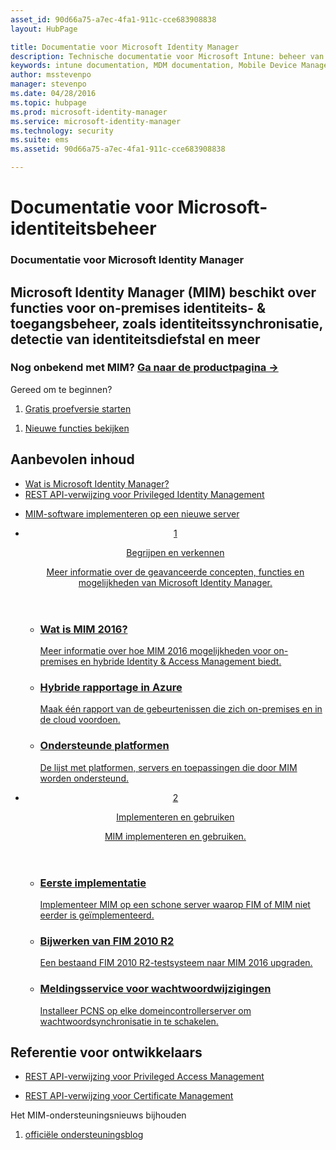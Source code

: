 ```yaml
---
asset_id: 90d66a75-a7ec-4fa1-911c-cce683908838
layout: HubPage

title: Documentatie voor Microsoft Identity Manager
description: Technische documentatie voor Microsoft Intune: beheer van mobiele apparaten en toepassingen
keywords: intune documentation, MDM documentation, Mobile Device Management Documentation, Mobile Device and Application Management Documentation
author: msstevenpo
manager: stevenpo
ms.date: 04/28/2016
ms.topic: hubpage
ms.prod: microsoft-identity-manager
ms.service: microsoft-identity-manager
ms.technology: security
ms.suite: ems
ms.assetid: 90d66a75-a7ec-4fa1-911c-cce683908838

---
```

# Documentatie voor Microsoft-identiteitsbeheer
<article id="main">
    <section id="hero-content">
      <h1>Documentatie voor Microsoft Identity Manager</h1>
      <h2>Microsoft Identity Manager (MIM) beschikt over functies voor on-premises identiteits- &amp; toegangsbeheer, zoals identiteitssynchronisatie, detectie van identiteitsdiefstal en meer</h2>
      <h3>Nog onbekend met MIM? <a href="http://go.microsoft.com/fwlink/?LinkId=816853" target="\_blank">Ga naar de productpagina &rarr;</a></h3>     
    </section>
    <aside class="alert section-border">
      <p>Gereed om te beginnen?</p>
      <ol class="action-list">
        <li><a href="https://www.microsoft.com/evalcenter/evaluate-microsoft-identity-manager-2016" target="\_blank" class="button-bordered button-translucent">Gratis proefversie starten</a></li>
      </ol>
      <ol class="action-list">
        <li><a href="http://connect.microsoft.com/site1164/Downloads/DownloadDetails.aspx?DownloadID=61395" target="\_blank" class="button-bordered button-translucent">Nieuwe functies bekijken</a></li>
      </ol>
    </aside>
    <section id="featured" class="container">
      <h2 class="section-heading"><span class="icon icon-warning"></span> Aanbevolen inhoud</h2>
      <div class="features row">
        <ul class="column column-half">
          <li><a href="/microsoft-identity-manager/understand-explore/microsoft-identity-manager-2016">Wat is Microsoft Identity Manager?</a></li>
          <li><a href="/microsoft-identity-manager/reference/privileged-access-management-rest-api-reference">REST API-verwijzing voor Privileged Identity Management</a></li>
        </ul>
        <ul class="column column-half">
          <li><a href="/microsoft-identity-manager/deploy-use/microsoft-identity-manager-deploy">MIM-software implementeren op een nieuwe server</a></li>
        </ul>
      </div>
    </section>
    <div id="journeys">
      <section class="container">
        <ul class="journeys-list">
          <li class="journey-step">
            <header class="journey-step-header row">
              <a href="/microsoft-identity-manager/understand-explore/microsoft-identity-manager-2016">
                <div class="title column-third">
                  <span class="step-number">1</span>
                  <p>Begrijpen en verkennen</p>
                </div>
                <p class="description column-two-thirds">Meer informatie over de geavanceerde concepten, functies en mogelijkheden van Microsoft Identity Manager.
                </p>
              </a>
            </header>
            <section class="journey-step-elements content">
              <ul class="row">
                <li class="column-third">
                  <a href="/microsoft-identity-manager/understand-explore/microsoft-identity-manager-2016">
                    <h3>Wat is MIM 2016?</h3>
                    <p>Meer informatie over hoe MIM 2016 mogelijkheden voor on-premises en hybride Identity &amp; Access Management biedt.</p>
                  </a>
                </li>
                <li class="column-third">
                  <a href="/microsoft-identity-manager/understand-explore/identity-manager-hybrid-reporting-azure">
                    <h3>Hybride rapportage in Azure</h3>
                    <p>Maak één rapport van de gebeurtenissen die zich on-premises en in de cloud voordoen.</p>
                  </a>
                </li>
                <li class="column-third">
                  <a href="/microsoft-identity-manager/plan-design/microsoft-identity-manager-2016-supported-platforms">
                    <h3>Ondersteunde platformen</h3>
                    <p>De lijst met platformen, servers en toepassingen die door MIM worden ondersteund.</p>
                  </a>
                </li>
              </ul>
            </section>
          </li>
          <li class="journey-step">
            <header class="journey-step-header row">
              <a href="/microsoft-identity-manager/deploy-use/microsoft-identity-manager-deploy">
                <div class="title column-third">
                  <span class="step-number">2</span>
                  <p>Implementeren en gebruiken</p>
                </div>
                <p class="description column-two-thirds">MIM implementeren en gebruiken.
                </p>
              </a>
            </header>
            <section class="journey-step-elements content">
              <ul class="row">
                <li class="column-third">
                  <a href="/microsoft-identity-manager/deploy-use/microsoft-identity-manager-deploy">
                    <h3>Eerste implementatie</h3>
                    <p>Implementeer MIM op een schone server waarop FIM of MIM niet eerder is geïmplementeerd.</p>
                  </a>
                </li>
                <li class="column-third">
                  <a href="/microsoft-identity-manager/deploy-use/microsoft-identity-manager-2016-upgrade-from-fim-2010-R2">
                    <h3>Bijwerken van FIM 2010 R2</h3>
                    <p>Een bestaand FIM 2010 R2-testsysteem naar MIM 2016 upgraden.</p>
                  </a>
                </li>
                <li class="column-third">
                  <a href="/microsoft-identity-manager/deploy-use/deploying-mim-password-change-notification-service-on-domain-controller">
                    <h3>Meldingsservice voor wachtwoordwijzigingen</h3>
                    <p>Installeer PCNS op elke domeincontrollerserver om wachtwoordsynchronisatie in te schakelen.</p>
                  </a>
                </li>
              </ul>
            </section>
          </li>
        </ul>
      </section>
    </div>
    <div class="section-border">
      <section class="resources container">
        <h2 class="section-heading"><span class="icon icon-options"></span> Referentie voor ontwikkelaars</h2>
        <div class="resource-list row">
          <ul class="column-half">
            <li><a href="/microsoft-identity-manager/reference/privileged-access-management-rest-api-reference">REST API-verwijzing voor Privileged Access Management</a></li>
          </ul>
          <ul class="column-half">
            <li><a href="/microsoft-identity-manager/reference/certificate-management-rest-api-reference">REST API-verwijzing voor Certificate Management</a></li>
          </ul>
        </div>
      </section>
    </div>
    <aside class="alert alert-social">
      <p>Het MIM-ondersteuningsnieuws bijhouden</p>
      <ol class="action-list">
        <li><a href="https://blogs.technet.microsoft.com/iamsupport/" target="\_blank" class="button-bordered button-translucent">officiële ondersteuningsblog</a></li>
      </ol>
    </aside>
</article>


<!--HONumber=Jun16_HO4-->


